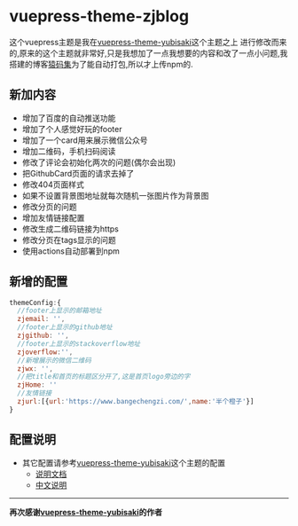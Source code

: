 # vuepress-theme-zjblog
这个vuepress主题是我在[vuepress-theme-yubisaki](https://github.com/Yubisaki/vuepress-theme-yubisaki)这个主题之上
进行修改而来的,原来的这个主题就非常好,只是我想加了一点我想要的内容和改了一点小问题,我搭建的博客[猿码集](https://zjblog.github.io/)为了能自动打包,所以才上传npm的.
## 新加内容
* 增加了百度的自动推送功能
* 增加了个人感觉好玩的footer
* 增加了一个card用来展示微信公众号
* 增加二维码，手机扫码阅读
* 修改了评论会初始化两次的问题(偶尔会出现)
* 把GithubCard页面的请求去掉了
* 修改404页面样式
* 如果不设置背景图地址就每次随机一张图片作为背景图
* 修改分页的问题
* 增加友情链接配置
* 修改生成二维码链接为https
* 修改分页在tags显示的问题
* 使用actions自动部署到npm
## 新增的配置
```js
themeConfig:{
  //footer上显示的邮箱地址
  zjemail: '',
  //footer上显示的github地址
  zjgithub: '',
  //footer上显示的stackoverflow地址
  zjoverflow:'',
  //新增展示的微信二维码
  zjwx: '',
  //把title和首页的标题区分开了,这是首页logo旁边的字
  zjHome: ''
  //友情链接
  zjurl:[{url:'https://www.bangechengzi.com/',name:'半个橙子'}]
}
```

## 配置说明
 * 其它配置请参考[vuepress-theme-yubisaki](https://github.com/Yubisaki/vuepress-theme-yubisaki)这个主题的配置
     * [说明文档](https://github.com/Bloss/vuepress-theme-yubisaki/blob/master/README.md)
     * [中文说明](https://wuwaki.me/yubisaki/usage.html)
----
__再次感谢[vuepress-theme-yubisaki](https://github.com/Yubisaki/vuepress-theme-yubisaki)的作者__
